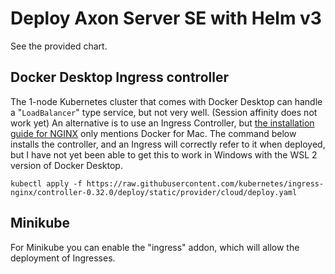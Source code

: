 <!-- Copyright 2020 AxonIQ B.V.

   Licensed under the Apache License, Version 2.0 (the "License");
   you may not use this file except in compliance with the License.
   You may obtain a copy of the License at

       http://www.apache.org/licenses/LICENSE-2.0

   Unless required by applicable law or agreed to in writing, software
   distributed under the License is distributed on an "AS IS" BASIS,
   WITHOUT WARRANTIES OR CONDITIONS OF ANY KIND, either express or implied.
   See the License for the specific language governing permissions and
   limitations under the License. -->

# Deploy Axon Server SE with Helm v3

See the provided chart.

## Docker Desktop Ingress controller

The 1-node Kubernetes cluster that comes with Docker Desktop can handle a "`LoadBalancer`" type service, but not very well. (Session affinity does not work yet) An alternative is to use an Ingress Controller, but [the installation guide for NGINX](https://kubernetes.github.io/ingress-nginx/deploy/) only mentions Docker for Mac. The command below installs the controller, and an Ingress will correctly refer to it when deployed, but I have not yet been able to get this to work in Windows with the WSL 2 version of Docker Desktop.

```
kubectl apply -f https://raw.githubusercontent.com/kubernetes/ingress-nginx/controller-0.32.0/deploy/static/provider/cloud/deploy.yaml
```

## Minikube

For Minikube you can enable the "ingress" addon, which will allow the deployment of Ingresses.